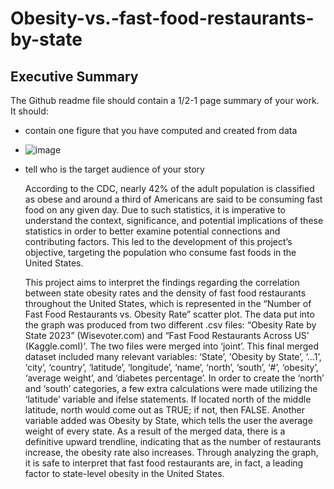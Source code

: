 # Obesity-vs.-fast-food-restaurants-by-state

## Executive Summary
The Github readme file should contain a 1/2-1 page summary of your work.
It should: 
- contain one figure that you have computed and created from data
- ![image](https://github.com/amyluyx/Obesity-vs.-fast-food-restaurants-by-state/assets/102154596/53b538d1-93be-4abd-927d-d7f243ccca26)

- tell who is the target audience of your story

  According to the CDC, nearly 42% of the adult population is classified as obese and around a third of Americans are said to be consuming fast food on any given day. Due to such statistics, it is imperative to understand the context, significance, and potential implications of these statistics in order to better examine potential connections and contributing factors. This led to the development of this project’s objective, targeting the population who consume fast foods in the United States.
  
  This project aims to interpret the findings regarding the correlation between state obesity rates and the density of fast food restaurants throughout the United States, which is represented in the “Number of Fast Food Restaurants vs. Obesity Rate” scatter plot. The data put into the graph was produced from two different .csv files: “Obesity Rate by State 2023” (Wisevoter.com) and “Fast Food Restaurants Across US' (Kaggle.comI)'. The two files were merged into ‘joint’. This final merged dataset included many relevant variables: ‘State’, ‘Obesity by State’, ‘...1’, ‘city’, ‘country’, ‘latitude’, ‘longitude’, ‘name’, ‘north’, ‘south’, ‘#’, ‘obesity’, ‘average weight’, and ‘diabetes percentage’. In order to create the ‘north’ and ‘south’ categories, a few extra calculations were made utilizing the ‘latitude’ variable and ifelse statements. If located north of the middle latitude, north would come out as TRUE; if not, then FALSE. Another variable added was Obesity by State, which tells the user the average weight of every state. As a result of the merged data, there is a definitive upward trendline, indicating that as the number of restaurants increase, the obesity rate also increases. Through analyzing the graph, it is safe to interpret that fast food restaurants are, in fact, a leading factor to state-level obesity in the United States. 


